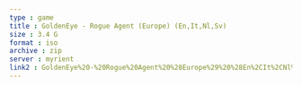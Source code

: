 ```yaml
---
type : game
title : GoldenEye - Rogue Agent (Europe) (En,It,Nl,Sv)
size : 3.4 G
format : iso
archive : zip
server : myrient
link2 : GoldenEye%20-%20Rogue%20Agent%20%28Europe%29%20%28En%2CIt%2CNl%2CSv%29
---
```

